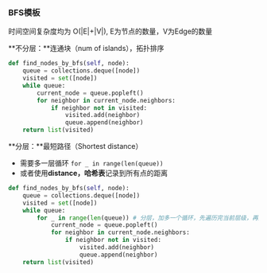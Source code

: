 ### BFS模板

时间空间复杂度均为 O(|E|+|V|), E为节点的数量，V为Edge的数量

**不分层：**连通块（num of islands），拓扑排序

```python
def find_nodes_by_bfs(self, node):
    queue = collections.deque([node])
    visited = set([node])
    while queue:
        current_node = queue.popleft()
        for neighbor in current_node.neighbors:
            if neighbor not in visited:
                visited.add(neighbor)
                queue.append(neighbor)
    return list(visited)
```

**分层：**最短路径（Shortest distance）

* 需要多一层循环 `for _ in range(len(queue))`
* 或者使用**distance，哈希表**记录到所有点的距离

```python
def find_nodes_by_bfs(self, node):
    queue = collections.deque([node])
    visited = set([node])
    while queue:
        for _ in range(len(queue)) # 分层，加多一个循环，先遍历完当前层级，再遍历下面的层级
            current_node = queue.popleft()
            for neighbor in current_node.neighbors:
                if neighbor not in visited:
                    visited.add(neighbor)
                    queue.append(neighbor)
    return list(visited)
```

